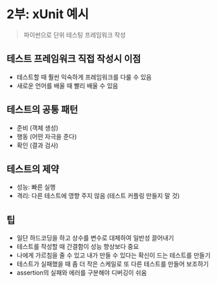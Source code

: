 # 2부: xUnit 예시
> 파이썬으로 단위 테스팅 프레임워크 작성

## 테스트 프레임워크 직접 작성시 이점
- 테스트할 때 훨씬 익숙하게 프레임워크를 다룰 수 있음
- 새로운 언어를 배울 때 빨리 배울 수 있음

## 테스트의 공통 패턴
- 준비 (객체 생성)
- 행동 (어떤 자극을 준다)
- 확인 (결과 검사)

## 테스트의 제약
- 성능: 빠른 실행
- 격리: 다른 테스트에 영향 주지 않음 (테스트 커플링 만들지 말 것)

## 팁
- 일단 하드코딩을 하고 상수를 변수로 대체하여 일반성 끌어내기
- 테스트를 작성할 때 간결함이 성능 향상보다 중요
- 나에게 가르침을 줄 수 있고 내가 만들 수 있다는 확신이 드는 테스트를 만들기
- 테스트가 실패했을 때 좀 더 작은 스케일로 또 다른 테스트를 만들어 보조하기
- assertion의 실패와 에러를 구분해야 디버깅이 쉬움
